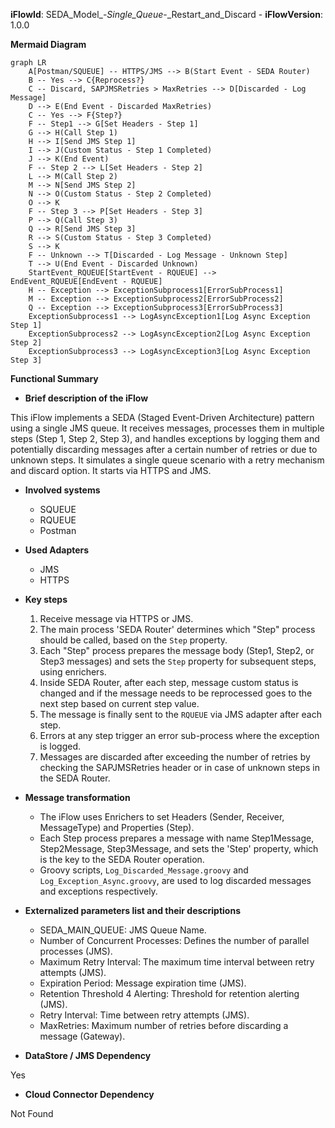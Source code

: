 **iFlowId**: SEDA_Model_-_Single_Queue_-_Restart_and_Discard - **iFlowVersion**: 1.0.0

**Mermaid Diagram**
```mermaid
graph LR
    A[Postman/SQUEUE] -- HTTPS/JMS --> B(Start Event - SEDA Router)
    B -- Yes --> C{Reprocess?}
    C -- Discard, SAPJMSRetries > MaxRetries --> D[Discarded - Log Message]
    D --> E(End Event - Discarded MaxRetries)
    C -- Yes --> F{Step?}
    F -- Step1 --> G[Set Headers - Step 1]
    G --> H(Call Step 1)
    H --> I[Send JMS Step 1]
    I --> J(Custom Status - Step 1 Completed)
    J --> K(End Event)
    F -- Step 2 --> L[Set Headers - Step 2]
    L --> M(Call Step 2)
    M --> N[Send JMS Step 2]
    N --> O(Custom Status - Step 2 Completed)
    O --> K
    F -- Step 3 --> P[Set Headers - Step 3]
    P --> Q(Call Step 3)
    Q --> R[Send JMS Step 3]
    R --> S(Custom Status - Step 3 Completed)
    S --> K
    F -- Unknown --> T[Discarded - Log Message - Unknown Step]
    T --> U(End Event - Discarded Unknown)
    StartEvent_RQUEUE[StartEvent - RQUEUE] --> EndEvent_RQUEUE[EndEvent - RQUEUE]
    H -- Exception --> ExceptionSubprocess1[ErrorSubProcess1]
    M -- Exception --> ExceptionSubprocess2[ErrorSubProcess2]
    Q -- Exception --> ExceptionSubprocess3[ErrorSubProcess3]
    ExceptionSubprocess1 --> LogAsyncException1[Log Async Exception Step 1]
    ExceptionSubprocess2 --> LogAsyncException2[Log Async Exception Step 2]
    ExceptionSubprocess3 --> LogAsyncException3[Log Async Exception Step 3]
```
**Functional Summary**
- **Brief description of the iFlow**

This iFlow implements a SEDA (Staged Event-Driven Architecture) pattern using a single JMS queue. It receives messages, processes them in multiple steps (Step 1, Step 2, Step 3), and handles exceptions by logging them and potentially discarding messages after a certain number of retries or due to unknown steps. It simulates a single queue scenario with a retry mechanism and discard option.
It starts via HTTPS and JMS.

- **Involved systems**

    - SQUEUE
    - RQUEUE
    - Postman

- **Used Adapters**

    - JMS
    - HTTPS

- **Key steps**

    1. Receive message via HTTPS or JMS.
    2. The main process 'SEDA Router' determines which "Step" process should be called, based on the `Step` property.
    3. Each "Step" process prepares the message body (Step1, Step2, or Step3 messages) and sets the `Step` property for subsequent steps, using enrichers.
    4. Inside SEDA Router, after each step, message custom status is changed and if the message needs to be reprocessed goes to the next step based on current step value. 
    5. The message is finally sent to the `RQUEUE` via JMS adapter after each step.
    6. Errors at any step trigger an error sub-process where the exception is logged.
    7. Messages are discarded after exceeding the number of retries by checking the SAPJMSRetries header or in case of unknown steps in the SEDA Router.

- **Message transformation**

    -  The iFlow uses Enrichers to set Headers (Sender, Receiver, MessageType) and Properties (Step).
    - Each Step process prepares a message with name Step1Message, Step2Message, Step3Message, and sets the 'Step' property, which is the key to the SEDA Router operation.
    - Groovy scripts, `Log_Discarded_Message.groovy` and `Log_Exception_Async.groovy`, are used to log discarded messages and exceptions respectively.

- **Externalized parameters list and their descriptions**

    - SEDA_MAIN_QUEUE: JMS Queue Name.
    - Number of Concurrent Processes: Defines the number of parallel processes (JMS).
    - Maximum Retry Interval: The maximum time interval between retry attempts (JMS).
    - Expiration Period: Message expiration time (JMS).
    - Retention Threshold 4 Alerting: Threshold for retention alerting (JMS).
    - Retry Interval: Time between retry attempts (JMS).
    - MaxRetries: Maximum number of retries before discarding a message (Gateway).

- **DataStore / JMS Dependency**

Yes

- **Cloud Connector Dependency**

Not Found